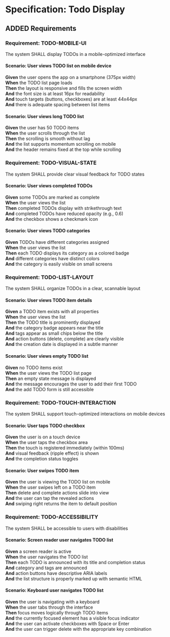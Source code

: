 # Specification: Todo Display

## ADDED Requirements

### Requirement: TODO-MOBILE-UI
The system SHALL display TODOs in a mobile-optimized interface

#### Scenario: User views TODO list on mobile device
**Given** the user opens the app on a smartphone (375px width)  
**When** the TODO list page loads  
**Then** the layout is responsive and fills the screen width  
**And** the font size is at least 16px for readability  
**And** touch targets (buttons, checkboxes) are at least 44x44px  
**And** there is adequate spacing between list items

#### Scenario: User views long TODO list
**Given** the user has 50 TODO items  
**When** the user scrolls through the list  
**Then** the scrolling is smooth without lag  
**And** the list supports momentum scrolling on mobile  
**And** the header remains fixed at the top while scrolling

### Requirement: TODO-VISUAL-STATE
The system SHALL provide clear visual feedback for TODO states

#### Scenario: User views completed TODOs
**Given** some TODOs are marked as complete  
**When** the user views the list  
**Then** completed TODOs display with strikethrough text  
**And** completed TODOs have reduced opacity (e.g., 0.6)  
**And** the checkbox shows a checkmark icon

#### Scenario: User views TODO categories
**Given** TODOs have different categories assigned  
**When** the user views the list  
**Then** each TODO displays its category as a colored badge  
**And** different categories have distinct colors  
**And** the category is easily visible on small screens

### Requirement: TODO-LIST-LAYOUT
The system SHALL organize TODOs in a clear, scannable layout

#### Scenario: User views TODO item details
**Given** a TODO item exists with all properties  
**When** the user views the list  
**Then** the TODO title is prominently displayed  
**And** the category badge appears near the title  
**And** tags appear as small chips below the title  
**And** action buttons (delete, complete) are clearly visible  
**And** the creation date is displayed in a subtle manner

#### Scenario: User views empty TODO list
**Given** no TODO items exist  
**When** the user views the TODO list page  
**Then** an empty state message is displayed  
**And** the message encourages the user to add their first TODO  
**And** the add TODO form is still accessible

### Requirement: TODO-TOUCH-INTERACTION
The system SHALL support touch-optimized interactions on mobile devices

#### Scenario: User taps TODO checkbox
**Given** the user is on a touch device  
**When** the user taps the checkbox area  
**Then** the touch is registered immediately (within 100ms)  
**And** visual feedback (ripple effect) is shown  
**And** the completion status toggles

#### Scenario: User swipes TODO item
**Given** the user is viewing the TODO list on mobile  
**When** the user swipes left on a TODO item  
**Then** delete and complete actions slide into view  
**And** the user can tap the revealed actions  
**And** swiping right returns the item to default position

### Requirement: TODO-ACCESSIBILITY
The system SHALL be accessible to users with disabilities

#### Scenario: Screen reader user navigates TODO list
**Given** a screen reader is active  
**When** the user navigates the TODO list  
**Then** each TODO is announced with its title and completion status  
**And** category and tags are announced  
**And** action buttons have descriptive ARIA labels  
**And** the list structure is properly marked up with semantic HTML

#### Scenario: Keyboard user navigates TODO list
**Given** the user is navigating with a keyboard  
**When** the user tabs through the interface  
**Then** focus moves logically through TODO items  
**And** the currently focused element has a visible focus indicator  
**And** the user can activate checkboxes with Space or Enter  
**And** the user can trigger delete with the appropriate key combination
